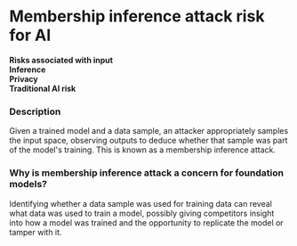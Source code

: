 # Membership inference attack risk for AI

**Risks associated with input** \
**Inference** \
**Privacy** \
**Traditional AI risk**

### Description

Given a trained model and a data sample, an attacker appropriately samples the input space, observing outputs to deduce whether that sample was part of the model's training. This is known as a membership inference attack.

### Why is membership inference attack a concern for foundation models?

Identifying whether a data sample was used for training data can reveal what data was used to train a model, possibly giving competitors insight into how a model was trained and the opportunity to replicate the model or tamper with it.